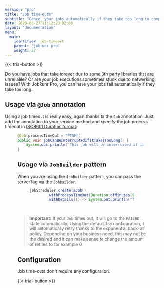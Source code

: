 ```yaml
---
version: "pro"
title: "Job time-outs"
subtitle: "Cancel your jobs automatically if they take too long to complete"
date: 2020-08-27T11:12:23+02:00
layout: "documentation"
menu: 
  main: 
    identifier: job-timeout
    parent: 'jobrunr-pro'
    weight: 27
---
```

{{< trial-button >}}

Do you have jobs that take forever due to some 3th party libraries that are unreliable? Or are your job executions sometimes stuck due to networking issues? With JobRunr Pro, you can have your jobs fail automatically if they take too long. 


## Usage via `@Job` annotation
Using a job timeout is really easy, again thanks to the `Job` annotation. Just add the annotation to your service method and specify the job process timeout in [ISO8601 Duration format](https://en.wikipedia.org/wiki/ISO_8601#Durations):
<figure>

```java
@Job(processTimeOut = "PT5M")
public void jobCanBeInterruptedIfItTakesTooLong() {
    System.out.println("This job will be interrupted if it stays longer than 5 minutes in PROCESSING state");
}
```

## Usage via `JobBuilder` pattern
When you are using the `JobBuilder` pattern, you can pass the serverTag via the `JobBuilder`.
<figure>

```java
jobScheduler.create(aJob()
        .withProcessTimeOut(Duration.ofMinutes(5))
        .withDetails(() -> System.out.println("This will not run parallel as it is guarded by a mutex"));
```
</figure>

<br>

> <b>Important:</b> If your `Job` times out, it will go to the `FAILED` state automatically. Using the default `Job` configuration, it will automatically retry thanks to the exponential back-off policy. Depending on your business need, this may not be the desired and it can make sense to change the amount of retries to for example 0.

## Configuration
Job time-outs don't require any configuration.

{{< trial-button >}}